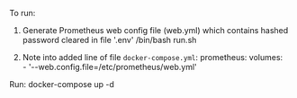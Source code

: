 To run:
1. Generate Prometheus web config file (web.yml) which contains hashed password cleared in file '.env'
	/bin/bash run.sh

2. Note into added line of file `docker-compose.yml`:
	prometheus:
	  volumes:	
	    - '--web.config.file=/etc/prometheus/web.yml'

Run:
	docker-compose up -d
